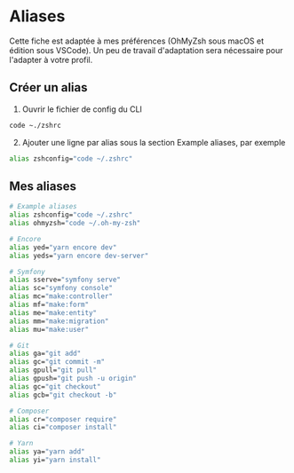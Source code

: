 # Aliases

Cette fiche est adaptée à mes préférences (OhMyZsh sous macOS et édition sous VSCode). Un peu de travail d'adaptation sera nécessaire pour l'adapter à votre profil.

## Créer un alias
1. Ouvrir le fichier de config du CLI
```bash
code ~./zshrc
```

2. Ajouter une ligne par alias sous la section Example aliases, par exemple
```zsh
alias zshconfig="code ~/.zshrc"
```

## Mes aliases
```zsh
# Example aliases
alias zshconfig="code ~/.zshrc"
alias ohmyzsh="code ~/.oh-my-zsh"

# Encore
alias yed="yarn encore dev"
alias yeds="yarn encore dev-server"

# Symfony
alias sserve="symfony serve"
alias sc="symfony console"
alias mc="make:controller"
alias mf="make:form"
alias me="make:entity"
alias mm="make:migration"
alias mu="make:user"

# Git
alias ga="git add"
alias gc="git commit -m"
alias gpull="git pull"
alias gpush="git push -u origin"
alias gc="git checkout"
alias gcb="git checkout -b"

# Composer
alias cr="composer require"
alias ci="composer install"

# Yarn
alias ya="yarn add"
alias yi="yarn install"
```